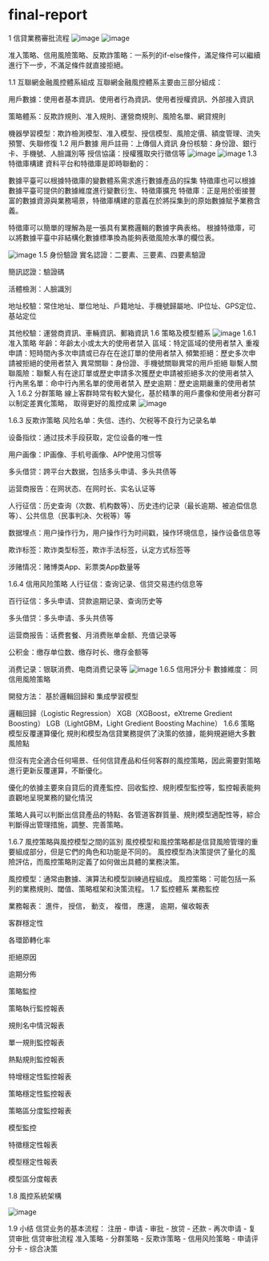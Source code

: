 # final-report
1 信貸業務審批流程
![image](https://github.com/blue99999/final-report/blob/main/%E8%9E%A2%E5%B9%95%E6%93%B7%E5%8F%96%E7%95%AB%E9%9D%A2%202025-01-03%20153437.png)
![image](https://github.com/blue99999/final-report/blob/main/%E8%9E%A2%E5%B9%95%E6%93%B7%E5%8F%96%E7%95%AB%E9%9D%A2%202025-01-03%20160025.png)

准入策略、信用風險策略、反欺詐策略：一系列的if-else條件，滿足條件可以繼續進行下一步，不滿足條件就直接拒絕。

1.1 互聯網金融風控體系組成
互聯網金融風控體系主要由三部分組成：

用戶數據：使用者基本資訊、使用者行為資訊、使用者授權資訊、外部接入資訊

策略體系：反欺詐規則、准入規則、運營商規則、風險名單、網貸規則

機器學習模型：欺詐檢測模型、准入模型、授信模型、風險定價、額度管理、流失預警、失聯修復
1.2 用戶數據
用戶註冊：上傳個人資訊
身份核驗：身份證、銀行卡、手機號、人臉識別等
授信協議：授權獲取央行徵信等
![image](https://github.com/blue99999/final-report/blob/main/%E8%9E%A2%E5%B9%95%E6%93%B7%E5%8F%96%E7%95%AB%E9%9D%A2%202025-01-03%20160418.png)
![image](https://github.com/blue99999/final-report/blob/main/%E8%9E%A2%E5%B9%95%E6%93%B7%E5%8F%96%E7%95%AB%E9%9D%A2%202025-01-03%20160553.png)
1.3 特徵庫構建
資料平台和特徵庫是即時聯動的：

數據平臺可以根據特徵庫的變數體系需求進行數據產品的採集
特徵庫也可以根據數據平臺可提供的數據維度進行變數衍生、特徵庫擴充
特徵庫：正是用於銜接豐富的數據資源與業務場景，特徵庫構建的意義在於將採集到的原始數據賦予業務含義。

特徵庫可以簡單的理解為是一張具有業務邏輯的數據字典表格。 根據特徵庫，可以將數據平臺中非結構化數據標準換為能夠表徵風險水準的欄位表。

![image](https://github.com/blue99999/final-report/blob/main/%E8%9E%A2%E5%B9%95%E6%93%B7%E5%8F%96%E7%95%AB%E9%9D%A2%202025-01-03%20160832.png)
1.5 身份驗證
實名認證：二要素、三要素、四要素驗證

簡訊認證：驗證碼

活體檢測：人臉識別

地址校驗：常住地址、單位地址、戶籍地址、手機號歸屬地、IP位址、GPS定位、基站定位

其他校驗：運營商資訊、車輛資訊、郵箱資訊
1.6 策略及模型體系
![image](https://github.com/blue99999/final-report/blob/main/%E8%9E%A2%E5%B9%95%E6%93%B7%E5%8F%96%E7%95%AB%E9%9D%A2%202025-01-03%20161349.png)
1.6.1 准入策略
年齡：年齡太小或太大的使用者禁入
區域：特定區域的使用者禁入
重複申請：短時間內多次申請或已存在在途訂單的使用者禁入
頻繁拒絕：歷史多次申請被拒絕的使用者禁入
異常關聯：身份證、手機號關聯異常的用戶拒絕
聯繫人關聯風險：聯繫人有在途訂單或歷史申請多次獲歷史申請被拒絕多次的使用者禁入
行內黑名單：命中行內黑名單的使用者禁入
歷史逾期：歷史逾期嚴重的使用者禁入
1.6.2 分群策略
線上客群時常有較大變化，基於精準的用戶畫像和使用者分群可以制定差異化策略， 取得更好的風控成果
![image](https://github.com/blue99999/final-report/blob/main/%E8%9E%A2%E5%B9%95%E6%93%B7%E5%8F%96%E7%95%AB%E9%9D%A2%202025-01-03%20161452.png)

1.6.3 反欺诈策略
风险名单：失信、违约、欠税等不良行为记录名单

设备指纹：通过技术手段获取，定位设备的唯一性

用户画像：IP画像、手机号画像、APP使用习惯等

多头借贷：跨平台大数据，包括多头申请、多头共债等

运营商报告：在网状态、在网时长、实名认证等

人行征信：历史查询（次数、机构数等）、历史违约记录（最长逾期、被追偿信息等）、公共信息（民事判决、欠税等）等

数据埋点：用户操作行为，用户操作行为时间戳，操作环境信息，操作设备信息等

欺诈标签：欺诈类型标签，欺诈手法标签，认定方式标签等

涉赌情况：赌博类App、彩票类App数量等

1.6.4 信用风险策略
人行征信：查询记录、信贷交易违约信息等

百行征信：多头申请、贷款逾期记录、查询历史等

多头借贷：多头申请、多头共债等

运营商报告：话费套餐、月消费账单金额、充值记录等

公积金：缴存单位数、缴存时长、缴存金额等

消费记录：银联消费、电商消费记录等
![image](https://github.com/blue99999/final-report/blob/main/%E8%9E%A2%E5%B9%95%E6%93%B7%E5%8F%96%E7%95%AB%E9%9D%A2%202025-01-03%20161616.png)
1.6.5 信用評分卡
數據維度： 同信用風險策略

開發方法： 基於邏輯回歸和 集成學習模型

邏輯回歸（Logistic Regression）
XGB（XGBoost，eXtreme Gredient Boosting）
LGB（LightGBM，Light Gredient Boosting Machine）
1.6.6 策略模型反覆運算優化
規則和模型為信貸業務提供了決策的依據，能夠規避絕大多數風險點

但沒有完全適合任何場景、任何信貸產品和任何客群的風控策略，因此需要對策略進行更新反覆運算，不斷優化。

優化的依據主要來自貸后的資產監控、回收監控、規則模型監控等，監控報表能夠直觀地呈現業務的變化情況

策略人員可以判斷出信貸產品的特點、各管道客群質量、規則模型適配性等，綜合判斷得出管理措施，調整、完善策略。

1.6.7 風控策略與風控模型之間的區別
風控模型和風控策略都是信貸風險管理的重要組成部分，但是它們的角色和功能是不同的。 風控模型為決策提供了量化的風險評估，而風控策略則定義了如何做出具體的業務決策。

風控模型：通常由數據、演算法和模型訓練過程組成。
風控策略：可能包括一系列的業務規則、閾值、策略框架和決策流程。
1.7 監控體系
業務監控

業務報表： 進件， 授信， 動支， 複借， 應還， 逾期，催收報表

客群穩定性

各環節轉化率

拒絕原因

逾期分佈

策略監控

策略執行監控報表

規則名中情況報表

單一規則監控報表

熱點規則監控報表

特增穩定性監控報表

策略穩定性監控報表

策略區分度監控報表

模型監控

特徵穩定性報表

模型穩定性報表

模型區分度報表

1.8 風控系統架構

![image]()

1.9 小结
信贷业务的基本流程：
注册 - 申请 - 审批 - 放贷 - 还款 - 再次申请 - 复贷审批
信贷审批流程
准入策略 - 分群策略 - 反欺诈策略 - 信用风险策略 - 申请评分卡 - 综合决策
